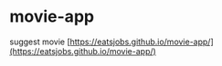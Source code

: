 # movie-app
suggest movie
[https://eatsjobs.github.io/movie-app/](https://eatsjobs.github.io/movie-app/)
